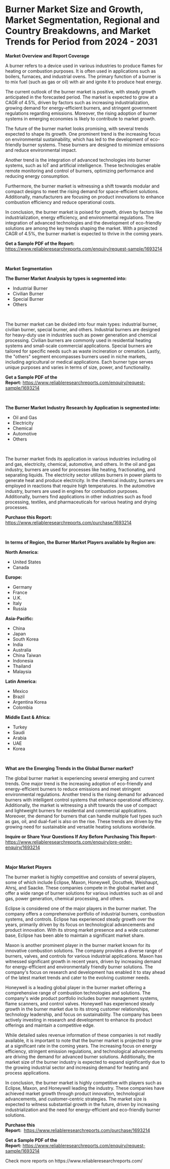 <p><h1>Burner Market Size and Growth, Market Segmentation, Regional and Country Breakdowns, and Market Trends for Period from 2024 -  2031</h1></p><p><strong>Market Overview and Report Coverage</strong></p>
<p><p>A burner refers to a device used in various industries to produce flames for heating or combustion purposes. It is often used in applications such as boilers, furnaces, and industrial ovens. The primary function of a burner is to mix fuel (such as gas or oil) with air and ignite it to produce heat energy.</p><p>The current outlook of the burner market is positive, with steady growth anticipated in the forecasted period. The market is expected to grow at a CAGR of 4.5%, driven by factors such as increasing industrialization, growing demand for energy-efficient burners, and stringent government regulations regarding emissions. Moreover, the rising adoption of burner systems in emerging economies is likely to contribute to market growth.</p><p>The future of the burner market looks promising, with several trends expected to shape its growth. One prominent trend is the increasing focus on environmental sustainability, which has led to the development of eco-friendly burner systems. These burners are designed to minimize emissions and reduce environmental impact.</p><p>Another trend is the integration of advanced technologies into burner systems, such as IoT and artificial intelligence. These technologies enable remote monitoring and control of burners, optimizing performance and reducing energy consumption.</p><p>Furthermore, the burner market is witnessing a shift towards modular and compact designs to meet the rising demand for space-efficient solutions. Additionally, manufacturers are focusing on product innovations to enhance combustion efficiency and reduce operational costs.</p><p>In conclusion, the burner market is poised for growth, driven by factors like industrialization, energy efficiency, and environmental regulations. The integration of advanced technologies and the development of eco-friendly solutions are among the key trends shaping the market. With a projected CAGR of 4.5%, the burner market is expected to thrive in the coming years.</p></p>
<p><strong>Get a Sample PDF of the Report:</strong> <a href="https://www.reliableresearchreports.com/enquiry/request-sample/1693214">https://www.reliableresearchreports.com/enquiry/request-sample/1693214</a></p>
<p>&nbsp;</p>
<p><strong>Market Segmentation</strong></p>
<p><strong>The Burner Market Analysis by types is segmented into:</strong></p>
<p><ul><li>Industrial Burner</li><li>Civilian Burner</li><li>Special Burner</li><li>Others</li></ul></p>
<p>&nbsp;</p>
<p><p>The burner market can be divided into four main types: industrial burner, civilian burner, special burner, and others. Industrial burners are designed for heavy-duty use in industries such as power generation and chemical processing. Civilian burners are commonly used in residential heating systems and small-scale commercial applications. Special burners are tailored for specific needs such as waste incineration or cremation. Lastly, the "others" segment encompasses burners used in niche markets, including agricultural or medical applications. Each burner type serves unique purposes and varies in terms of size, power, and functionality.</p></p>
<p><strong>Get a Sample PDF of the Report:</strong>&nbsp;<a href="https://www.reliableresearchreports.com/enquiry/request-sample/1693214">https://www.reliableresearchreports.com/enquiry/request-sample/1693214</a></p>
<p>&nbsp;</p>
<p><strong>The Burner Market Industry Research by Application is segmented into:</strong></p>
<p><ul><li>Oil and Gas</li><li>Electricity</li><li>Chemical</li><li>Automotive</li><li>Others</li></ul></p>
<p>&nbsp;</p>
<p><p>The burner market finds its application in various industries including oil and gas, electricity, chemical, automotive, and others. In the oil and gas industry, burners are used for processes like heating, fractionating, and separating liquids. The electricity sector utilizes burners in power plants to generate heat and produce electricity. In the chemical industry, burners are employed in reactions that require high temperatures. In the automotive industry, burners are used in engines for combustion purposes. Additionally, burners find applications in other industries such as food processing, textiles, and pharmaceuticals for various heating and drying processes.</p></p>
<p><strong>Purchase this Report:</strong>&nbsp; <a href="https://www.reliableresearchreports.com/purchase/1693214">https://www.reliableresearchreports.com/purchase/1693214</a></p>
<p>&nbsp;</p>
<p><strong>In terms of Region, the Burner Market Players available by Region are:</strong></p>
<p>
    <p> <strong> North America: </strong>
        <ul>
            <li>United States</li>
            <li>Canada</li>
        </ul>
        </p> 
    <p> <strong> Europe: </strong>
        <ul>
            <li>Germany</li>
            <li>France</li>
            <li>U.K.</li>
            <li>Italy</li>
            <li>Russia</li>
        </ul>
        </p> 
    <p> <strong> Asia-Pacific: </strong>
        <ul>
            <li>China</li>
            <li>Japan</li>
            <li>South Korea</li>
            <li>India</li>
            <li>Australia</li>
            <li>China Taiwan</li>
            <li>Indonesia</li>
            <li>Thailand</li>
            <li>Malaysia</li>
        </ul>
        </p> 
    <p> <strong> Latin America: </strong>
        <ul>
            <li>Mexico</li>
            <li>Brazil</li>
            <li>Argentina Korea</li>
            <li>Colombia</li>
        </ul>
        </p> 
    <p> <strong> Middle East & Africa: </strong>
        <ul>
            <li>Turkey</li>
            <li>Saudi</li>
            <li>Arabia</li>
            <li>UAE</li>
            <li>Korea</li>
        </ul>
    </p>
    </p>
<p>&nbsp;</p>
<p><strong>What are the Emerging Trends in the Global Burner market?</strong></p>
<p><p>The global burner market is experiencing several emerging and current trends. One major trend is the increasing adoption of eco-friendly and energy-efficient burners to reduce emissions and meet stringent environmental regulations. Another trend is the rising demand for advanced burners with intelligent control systems that enhance operational efficiency. Additionally, the market is witnessing a shift towards the use of compact and lightweight burners for residential and commercial applications. Moreover, the demand for burners that can handle multiple fuel types such as gas, oil, and dual-fuel is also on the rise. These trends are driven by the growing need for sustainable and versatile heating solutions worldwide.</p></p>
<p><strong>Inquire or Share Your Questions If Any Before Purchasing This Report</strong>- <a href="https://www.reliableresearchreports.com/enquiry/pre-order-enquiry/1693214">https://www.reliableresearchreports.com/enquiry/pre-order-enquiry/1693214</a></p>
<p>&nbsp;</p>
<p><strong>Major Market Players</strong></p>
<p><p>The burner market is highly competitive and consists of several players, some of which include Eclipse, Maxon, Honeywell, Docuthek, Weishaupt, Ahrsj, and Saacke. These companies compete in the global market and offer a wide range of burner solutions for various industries such as oil and gas, power generation, chemical processing, and others.</p><p>Eclipse is considered one of the major players in the burner market. The company offers a comprehensive portfolio of industrial burners, combustion systems, and controls. Eclipse has experienced steady growth over the years, primarily driven by its focus on technological advancements and product innovation. With its strong market presence and a wide customer base, Eclipse has been able to maintain a significant market share. </p><p>Maxon is another prominent player in the burner market known for its innovative combustion solutions. The company provides a diverse range of burners, valves, and controls for various industrial applications. Maxon has witnessed significant growth in recent years, driven by increasing demand for energy-efficient and environmentally friendly burner solutions. The company's focus on research and development has enabled it to stay ahead of the latest market trends and cater to the evolving customer needs.</p><p>Honeywell is a leading global player in the burner market offering a comprehensive range of combustion technologies and solutions. The company's wide product portfolio includes burner management systems, flame scanners, and control valves. Honeywell has experienced steady growth in the burner market due to its strong customer relationships, technology leadership, and focus on sustainability. The company has been actively investing in research and development to enhance its product offerings and maintain a competitive edge.</p><p>While detailed sales revenue information of these companies is not readily available, it is important to note that the burner market is projected to grow at a significant rate in the coming years. The increasing focus on energy efficiency, stringent emission regulations, and technological advancements are driving the demand for advanced burner solutions. Additionally, the market size of the burner industry is expected to expand significantly due to the growing industrial sector and increasing demand for heating and process applications.</p><p>In conclusion, the burner market is highly competitive with players such as Eclipse, Maxon, and Honeywell leading the industry. These companies have achieved market growth through product innovation, technological advancements, and customer-centric strategies. The market size is expected to witness substantial growth in the future, driven by increasing industrialization and the need for energy-efficient and eco-friendly burner solutions.</p></p>
<p><strong>Purchase this Report:</strong>&nbsp;&nbsp;<a href="https://www.reliableresearchreports.com/purchase/1693214">https://www.reliableresearchreports.com/purchase/1693214</a></p>
<p></p>
<p><strong>Get a Sample PDF of the Report:</strong>&nbsp;<a href="https://www.reliableresearchreports.com/enquiry/request-sample/1693214">https://www.reliableresearchreports.com/enquiry/request-sample/1693214</a></p>
<p>Check more reports on https://www.reliableresearchreports.com/</p>